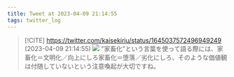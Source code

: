 ```yaml
---
title: Tweet at 2023-04-09 21:14:55
tags: twitter_log
---
```


> [!CITE] https://twitter.com/kaisekiriu/status/1645037572496949249 (2023-04-09 21:14:55)
> ![](https://twitter.com/kaisekiriu/status/1645037572496949249)
> "家畜化"という言葉を使って語る際には、家畜化＝文明化／向上にしろ家畜化＝堕落／劣化にしろ、そのような価値観は付随していないという注意喚起が大切ですね。
